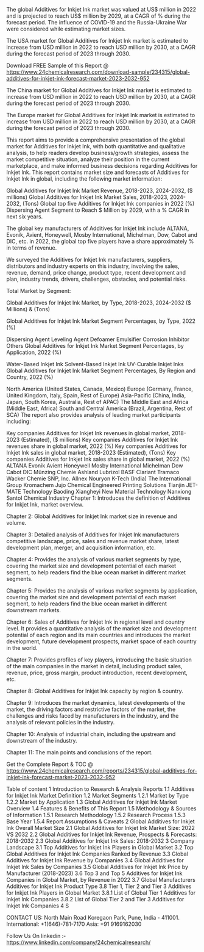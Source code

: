 The global Additives for Inkjet Ink market was valued at US$ million in 2022 and is projected to reach US$ million by 2029, at a CAGR of % during the forecast period. The influence of COVID-19 and the Russia-Ukraine War were considered while estimating market sizes.

The USA market for Global Additives for Inkjet Ink  market is estimated to increase from USD million in 2022 to reach USD million by 2030, at a CAGR during the forecast period of 2023 through 2030.

Download FREE Sample of this Report @ https://www.24chemicalresearch.com/download-sample/234315/global-additives-for-inkjet-ink-forecast-market-2023-2032-952

The China market for Global Additives for Inkjet Ink market is estimated to increase from USD million in 2022 to reach USD million by 2030, at a CAGR during the forecast period of 2023 through 2030.

The Europe market for Global Additives for Inkjet Ink  market is estimated to increase from USD million in 2022 to reach USD million by 2030, at a CAGR during the forecast period of 2023 through 2030.

This report aims to provide a comprehensive presentation of the global market for Additives for Inkjet Ink, with both quantitative and qualitative analysis, to help readers develop business/growth strategies, assess the market competitive situation, analyze their position in the current marketplace, and make informed business decisions regarding Additives for Inkjet Ink. This report contains market size and forecasts of Additives for Inkjet Ink in global, including the following market information:

Global Additives for Inkjet Ink Market Revenue, 2018-2023, 2024-2032, ($ millions)
Global Additives for Inkjet Ink Market Sales, 2018-2023, 2024-2032, (Tons)
Global top five Additives for Inkjet Ink companies in 2022 (%)
Dispersing Agent Segment to Reach $ Million by 2029, with a % CAGR in next six years.

The global key manufacturers of Additives for Inkjet Ink include ALTANA, Evonik, Avient, Honeywell, Mosby International, Michelman, Dow, Cabot and DIC, etc. in 2022, the global top five players have a share approximately % in terms of revenue.

We surveyed the Additives for Inkjet Ink manufacturers, suppliers, distributors and industry experts on this industry, involving the sales, revenue, demand, price change, product type, recent development and plan, industry trends, drivers, challenges, obstacles, and potential risks.

Total Market by Segment:

Global Additives for Inkjet Ink Market, by Type, 2018-2023, 2024-2032 ($ Millions) & (Tons)

Global Additives for Inkjet Ink Market Segment Percentages, by Type, 2022 (%)

Dispersing Agent
Leveling Agent
Defoamer
Emulsifier
Corrosion Inhibitor
Others
Global Additives for Inkjet Ink Market Segment Percentages, by Application, 2022 (%)

Water-Based Inkjet Ink
Solvent-Based Inkjet Ink
UV-Curable Inkjet Inks
Global Additives for Inkjet Ink Market Segment Percentages, By Region and Country, 2022 (%)

North America (United States, Canada, Mexico)
Europe (Germany, France, United Kingdom, Italy, Spain, Rest of Europe)
Asia-Pacific (China, India, Japan, South Korea, Australia, Rest of APAC)
The Middle East and Africa (Middle East, Africa)
South and Central America (Brazil, Argentina, Rest of SCA)
The report also provides analysis of leading market participants including:

Key companies Additives for Inkjet Ink revenues in global market, 2018-2023 (Estimated), ($ millions)
Key companies Additives for Inkjet Ink revenues share in global market, 2022 (%)
Key companies Additives for Inkjet Ink sales in global market, 2018-2023 (Estimated), (Tons)
Key companies Additives for Inkjet Ink sales share in global market, 2022 (%)
ALTANA
Evonik
Avient
Honeywell
Mosby International
Michelman
Dow
Cabot
DIC
Münzing Chemie
Ashland
Lubrizol
BASF
Clariant
Tramaco
Wacker Chemie
SNP, Inc.
Allnex
Nouryon
K-Tech (India)
The International Group
Kromachem
Jujo Chemical
Engineered Printing Solutions
Tianjin JET-MATE Technology
Baoding Xiangheyi New Material Technology
Nanxiong Santol Chemical Industry
Chapter 1: Introduces the definition of Additives for Inkjet Ink, market overview.

Chapter 2: Global Additives for Inkjet Ink market size in revenue and volume.

Chapter 3: Detailed analysis of Additives for Inkjet Ink manufacturers competitive landscape, price, sales and revenue market share, latest development plan, merger, and acquisition information, etc.

Chapter 4: Provides the analysis of various market segments by type, covering the market size and development potential of each market segment, to help readers find the blue ocean market in different market segments.

Chapter 5: Provides the analysis of various market segments by application, covering the market size and development potential of each market segment, to help readers find the blue ocean market in different downstream markets.

Chapter 6: Sales of Additives for Inkjet Ink in regional level and country level. It provides a quantitative analysis of the market size and development potential of each region and its main countries and introduces the market development, future development prospects, market space of each country in the world.

Chapter 7: Provides profiles of key players, introducing the basic situation of the main companies in the market in detail, including product sales, revenue, price, gross margin, product introduction, recent development, etc.

Chapter 8: Global Additives for Inkjet Ink capacity by region & country.

Chapter 9: Introduces the market dynamics, latest developments of the market, the driving factors and restrictive factors of the market, the challenges and risks faced by manufacturers in the industry, and the analysis of relevant policies in the industry.

Chapter 10: Analysis of industrial chain, including the upstream and downstream of the industry.

Chapter 11: The main points and conclusions of the report.

Get the Complete Report & TOC @ https://www.24chemicalresearch.com/reports/234315/global-additives-for-inkjet-ink-forecast-market-2023-2032-952

Table of content
1 Introduction to Research & Analysis Reports
1.1 Additives for Inkjet Ink Market Definition
1.2 Market Segments
1.2.1 Market by Type
1.2.2 Market by Application
1.3 Global Additives for Inkjet Ink Market Overview
1.4 Features & Benefits of This Report
1.5 Methodology & Sources of Information
1.5.1 Research Methodology
1.5.2 Research Process
1.5.3 Base Year
1.5.4 Report Assumptions & Caveats
2 Global Additives for Inkjet Ink Overall Market Size
2.1 Global Additives for Inkjet Ink Market Size: 2022 VS 2032
2.2 Global Additives for Inkjet Ink Revenue, Prospects & Forecasts: 2018-2032
2.3 Global Additives for Inkjet Ink Sales: 2018-2032
3 Company Landscape
3.1 Top Additives for Inkjet Ink Players in Global Market
3.2 Top Global Additives for Inkjet Ink Companies Ranked by Revenue
3.3 Global Additives for Inkjet Ink Revenue by Companies
3.4 Global Additives for Inkjet Ink Sales by Companies
3.5 Global Additives for Inkjet Ink Price by Manufacturer (2018-2023)
3.6 Top 3 and Top 5 Additives for Inkjet Ink Companies in Global Market, by Revenue in 2022
3.7 Global Manufacturers Additives for Inkjet Ink Product Type
3.8 Tier 1, Tier 2 and Tier 3 Additives for Inkjet Ink Players in Global Market
3.8.1 List of Global Tier 1 Additives for Inkjet Ink Companies
3.8.2 List of Global Tier 2 and Tier 3 Additives for Inkjet Ink Companies
4 S

CONTACT US:
North Main Road Koregaon Park, Pune, India - 411001.
International: +1(646)-781-7170
Asia: +91 9169162030

Follow Us On linkedin :- https://www.linkedin.com/company/24chemicalresearch/

